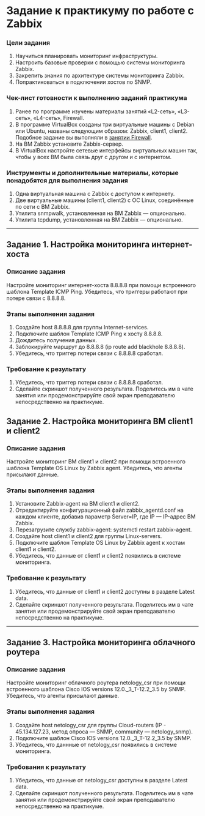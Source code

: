 # Задание к практикуму по работе с Zabbix

### Цели задания

1. Научиться планировать мониторинг инфраструктуры.
2. Настроить базовые проверки с помощью системы мониторинга Zabbix.
3. Закрепить знания по архитектуре системы мониторинга Zabbix.
4. Попрактиковаться в подключении хостов по SNMP.

### Чек-лист готовности к выполнению заданий практикума 

1. Ранее по программе изучены материалы занятий «L2-сеть», «L3-сеть», «L4-сеть», Firewall.
2. В программе VirtualBox созданы три виртуальные машины с Debian или Ubuntu, названы следующим образом: Zabbix, client1, client2. Подобное задание вы выполняли в [занятии Firewall](https://github.com/netology-code/snet-homeworks/blob/snet-22/4-09.md).
3. На ВМ Zabbix установите Zabbix-сервер.
4. В VirtualBox настройте сетевые интерфейсы виртуальных машин так, чтобы у всех ВМ была связь друг с другом и с интернетом.

### Инструменты и дополнительные материалы, которые понадобятся для выполнения задания

1. Одна виртуальная машина с Zabbix с доступом к интернету.
2. Две виртуальные машины (client1, client2) с ОС Linux, соединённые по сети с ВМ Zabbix.
3. Утилита snmpwalk, установленная на ВМ Zabbix — опционально.
4. Утилита tcpdump, установленная на ВМ Zabbix — опционально.
   
---

## Задание 1. Настройка мониторинга интернет-хоста

### Описание задания

Настройте мониторинг интернет-хоста 8.8.8.8 при помощи встроенного шаблона Template ICMP Ping. Убедитесь, что триггеры работают при потере связи с 8.8.8.8.

### Этапы выполнения задания

1. Создайте host 8.8.8.8 для группы Internet-services.
2. Подключите шаблон Template ICMP Ping к хосту 8.8.8.8.
3. Дождитесь получения данных.
4. Заблокируйте маршрут до 8.8.8.8 (ip route add blackhole 8.8.8.8).
5. Убедитесь, что триггер потери связи с 8.8.8.8 сработал.

### Требование к результату

1. Убедитесь, что триггер потери связи с 8.8.8.8 сработал.
2. Сделайте скриншот полученного результата. Поделитесь им в чате занятия или продемонстрируйте свой экран преподавателю непосредственно на практикуме.

 
## Задание 2. Настройка мониторинга ВМ client1 и client2

### Описание задания

Настройте мониторинг ВМ client1 и client2 при помощи встроенного шаблона Template OS Linux by Zabbix agent. Убедитесь, что агенты присылают данные.


### Этапы выполнения задания

1. Установите Zabbix-agent на ВМ client1 и client2.
2. Отредактируйте конфигурационный файл zabbix_agentd.conf на каждом клиенте, добавив параметр Server=IP, где IP — IP-адрес ВМ Zabbix.
3. Перезагрузите службу zabbix-agent: systemctl restart zabbix-agent.
4. Создайте host client1 и client2 для группы Linux-servers.
5. Подключите шаблон Template OS Linux by Zabbix agent к хостам client1 и client2.
6. Убедитесь, что данные от client1 и client2 появились в системе мониторинга.

### Требование к результату

1. Убедитесь, что данные от client1 и client2 доступны в разделе Latest data.
2. Сделайте скриншот полученного результата. Поделитесь им в чате занятия или продемонстрируйте свой экран преподавателю непосредственно на практикуме.

---

## Задание 3. Настройка мониторинга облачного роутера

### Описание задания

Настройте мониторинг облачного роутера netology_csr при помощи встроенного шаблона Cisco IOS versions 12.0._3_T-12.2_3.5 by SNMP. Убедитесь, что агенты присылают данные.

### Этапы выполнения задания

1. Создайте host netology_csr для группы Cloud-routers (IP - 45.134.127.23, метод опроса — SNMP, community — netology_snmp).
2. Подключите шаблон Cisco IOS versions 12.0._3_T-12.2_3.5 by SNMP.
3. Убедитесь, что даннные от netology_csr появились в системе мониторинга.

### Требования к результату

1. Убедитесь, что данные от netology_csr доступны в разделе Latest data.
3. Сделайте скриншот полученного результата. Поделитесь им в чате занятия или продемонстрируйте свой экран преподавателю непосредственно на практикуме.
